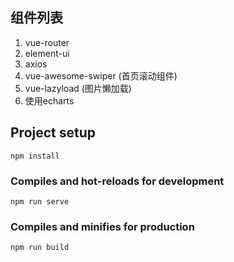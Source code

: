 ## 组件列表
1. vue-router
2. element-ui
3. axios
4. vue-awesome-swiper (首页滚动组件)
5. vue-lazyload (图片懒加载)
6. 使用echarts

## Project setup
```
npm install
```

### Compiles and hot-reloads for development
```
npm run serve
```

### Compiles and minifies for production
```
npm run build
```


